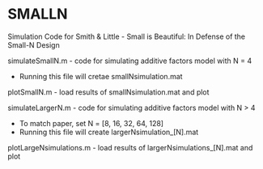 # SMALLN
Simulation Code for Smith &amp; Little - Small is Beautiful: In Defense of the Small-N Design

simulateSmallN.m - code for simulating additive factors model with N = 4
- Running this file will cretae smallNsimulation.mat

plotSmallN.m - load results of smallNsimulation.mat and plot

simulateLargerN.m - code for simulating additive factors model with N > 4
- To match paper, set N = [8, 16, 32, 64, 128]
- Running this file will create largerNsimulation_[N].mat 

plotLargeNsimulations.m - load results of largerNsimulations_[N].mat and plot
